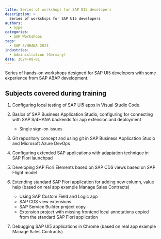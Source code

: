 ```yaml
---
title: Series of workshops for SAP UI5 developers
description: >
  Series of workshops for SAP UI5 developers
authors:
  - nype
categories:
  - SAP Workshops
tags:
  - SAP S/4HANA 2023
industries:
  - Administration (Germany)
date: 2024-08-01
---
```


<!-- more -->

Series of hands-on workshops designed for SAP UI5 developers with some experience from SAP ABAP development.

## Subjects covered during training

1. Configuring local testing of SAP UI5 apps in Visual Studio Code. 
2. Basics of SAP Business Application Studio, configuring for connecting with SAP S/4HANA backends for app extension and deployment

    - Single sign-on issues

4. Git repository concept and using git in SAP Business Application Studio and Microsoft Azure DevOps
5. Configuring extended SAP applications with adaptation technique in SAP Fiori launchpad
6. Developing SAP Fiori Elements based on SAP CDS views based on SAP Flight model
7. Extending standard SAP Fiori application for adding new column, value help (based on real app example Manage Sales Contracts)
 
    - Using SAP Custom Field and Logic app</br>
    - SAP CDS view extensions</br>
    - SAP Service Builder project copy</br>
    - Extension project with missing frontend local annotations copied from the standard SAP Fiori application

8. Debugging SAP UI5 applications in Chrome (based on real app example Manage Sales Contracts)
